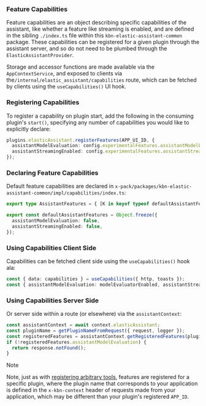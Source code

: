 ### Feature Capabilities

Feature capabilities are an object describing specific capabilities of the assistant, like whether a feature like streaming is enabled, and are defined in the sibling `./index.ts` file within this `kbn-elastic-assistant-common` package. These capabilities can be registered for a given plugin through the assistant server, and so do not need to be plumbed through the `ElasticAssistantProvider`.

Storage and accessor functions are made available via the `AppContextService`, and exposed to clients via the`/internal/elastic_assistant/capabilities` route, which can be fetched by clients using the `useCapabilities()` UI hook.

### Registering Capabilities

To register a capability on plugin start, add the following in the consuming plugin's `start()`, specifying any number of capabilities you would like to explicitly declare:

```ts
plugins.elasticAssistant.registerFeatures(APP_UI_ID, {
  assistantModelEvaluation: config.experimentalFeatures.assistantModelEvaluation,
  assistantStreamingEnabled: config.experimentalFeatures.assistantStreamingEnabled,
});
```

### Declaring Feature Capabilities
Default feature capabilities are declared in `x-pack/packages/kbn-elastic-assistant-common/impl/capabilities/index.ts`:

```ts
export type AssistantFeatures = { [K in keyof typeof defaultAssistantFeatures]: boolean };

export const defaultAssistantFeatures = Object.freeze({
  assistantModelEvaluation: false,
  assistantStreamingEnabled: false,
});
```

### Using Capabilities Client Side
Capabilities can be fetched client side using the `useCapabilities()` hook ala:

```ts
const { data: capabilities } = useCapabilities({ http, toasts });
const { assistantModelEvaluation: modelEvaluatorEnabled, assistantStreamingEnabled } = capabilities ?? defaultAssistantFeatures;
```

### Using Capabilities Server Side
Or server side within a route (or elsewhere) via the `assistantContext`:

```ts
const assistantContext = await context.elasticAssistant;
const pluginName = getPluginNameFromRequest({ request, logger });
const registeredFeatures = assistantContext.getRegisteredFeatures(pluginName);
if (!registeredFeatures.assistantModelEvaluation) {
  return response.notFound();
}
```

> [!NOTE]
> Note, just as with [registering arbitrary tools](https://github.com/elastic/kibana/pull/172234), features are registered for a specific plugin, where the plugin name that corresponds to your application is defined in the `x-kbn-context` header of requests made from your application, which may be different than your plugin's registered `APP_ID`.

